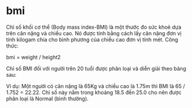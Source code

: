 # bmi
Chỉ số khối cơ thể (Body mass index-BMI) là một thước đo sức khoẻ dựa trên cân nặng và chiều cao. Nó được tính bằng cách lấy cân nặng đơn vị tính kilogam chia cho bình phương của chiều cao đơn vị tính mét. Công thức:

bmi = weight / height2

Chỉ số BMI đối với người trên 20 tuổi được phân loại và diễn giải theo bảng sau:

Ví dụ: Một người có cân nặng là 65Kg và chiều cao là 1.75m thì BMI là 65 / 1.752 = 22.22. Chỉ số này nằm trong khoảng 18.5 đến 25.0 cho nên được phân loại là Normal (bình thường).
